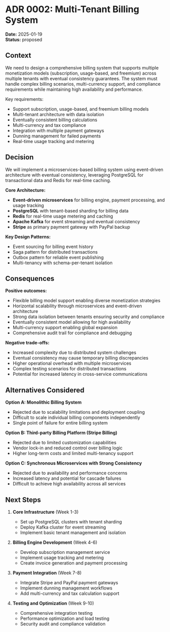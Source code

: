 # ADR 0002: Multi-Tenant Billing System

**Date:** 2025-01-19  
**Status:** proposed

## Context

We need to design a comprehensive billing system that supports multiple monetization models (subscription, usage-based, and freemium) across multiple tenants with eventual consistency guarantees. The system must handle complex billing scenarios, multi-currency support, and compliance requirements while maintaining high availability and performance.

Key requirements:
- Support subscription, usage-based, and freemium billing models
- Multi-tenant architecture with data isolation
- Eventually consistent billing calculations
- Multi-currency and tax compliance
- Integration with multiple payment gateways
- Dunning management for failed payments
- Real-time usage tracking and metering

## Decision

We will implement a microservices-based billing system using event-driven architecture with eventual consistency, leveraging PostgreSQL for transactional data and Redis for real-time caching.

**Core Architecture:**
- **Event-driven microservices** for billing engine, payment processing, and usage tracking
- **PostgreSQL** with tenant-based sharding for billing data
- **Redis** for real-time usage metering and caching
- **Apache Kafka** for event streaming and eventual consistency
- **Stripe** as primary payment gateway with PayPal backup

**Key Design Patterns:**
- Event sourcing for billing event history
- Saga pattern for distributed transactions
- Outbox pattern for reliable event publishing
- Multi-tenancy with schema-per-tenant isolation

## Consequences

**Positive outcomes:**
- Flexible billing model support enabling diverse monetization strategies
- Horizontal scalability through microservices and event-driven architecture
- Strong data isolation between tenants ensuring security and compliance
- Eventually consistent model allowing for high availability
- Multi-currency support enabling global expansion
- Comprehensive audit trail for compliance and debugging

**Negative trade-offs:**
- Increased complexity due to distributed system challenges
- Eventual consistency may cause temporary billing discrepancies
- Higher operational overhead with multiple microservices
- Complex testing scenarios for distributed transactions
- Potential for increased latency in cross-service communications

## Alternatives Considered

**Option A: Monolithic Billing System**
- Rejected due to scalability limitations and deployment coupling
- Difficult to scale individual billing components independently
- Single point of failure for entire billing system

**Option B: Third-party Billing Platform (Stripe Billing)**
- Rejected due to limited customization capabilities
- Vendor lock-in and reduced control over billing logic
- Higher long-term costs and limited multi-tenancy support

**Option C: Synchronous Microservices with Strong Consistency**
- Rejected due to availability and performance concerns
- Increased latency and potential for cascade failures
- Difficult to achieve high availability across all services

## Next Steps

1. **Core Infrastructure** (Week 1-3)
   - Set up PostgreSQL clusters with tenant sharding
   - Deploy Kafka cluster for event streaming
   - Implement basic tenant management and isolation

2. **Billing Engine Development** (Week 4-6)
   - Develop subscription management service
   - Implement usage tracking and metering
   - Create invoice generation and payment processing

3. **Payment Integration** (Week 7-8)
   - Integrate Stripe and PayPal payment gateways
   - Implement dunning management workflows
   - Add multi-currency and tax calculation support

4. **Testing and Optimization** (Week 9-10)
   - Comprehensive integration testing
   - Performance optimization and load testing
   - Security audit and compliance validation
